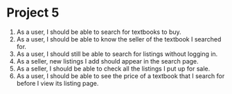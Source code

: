 # Project 5
1. As a user, I should be able to search for textbooks to buy.
2. As a user, I should be able to know the seller of the textbook I searched for.
3. As a user, I should still be able to search for listings without logging in. 
4. As a seller, new listings I add should appear in the search page.
5. As a seller, I should be able to check all the listings I put up for sale.
6. As a user, I should be able to see the price of a textbook that I search for before I view its listing page. 
